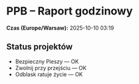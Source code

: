 # PPB – Raport godzinowy
**Czas (Europe/Warsaw):** 2025-10-10 03:19

## Status projektów
- Bezpieczny Pieszy — OK
- Zwolnij przy przejściu — OK
- Odblask ratuje życie — OK

